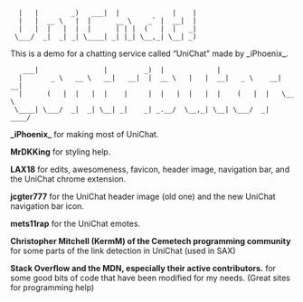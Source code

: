 ```
  |   |        _)   ___|  |             |    | 
  |   |  __ \   |  |      __ \    _` |  __|  | 
  |   |  |   |  |  |      | | |  (   |  |   _| 
 \___/  _|  _| _| \____| _| |_| \__,_| \__| _) 
```
This is a demo for a chatting service called “UniChat” made by \_iPhoenix\_.

```
   ___|                |         _)  |             |                     
  |       _ \   __ \   __|   __|  |  __ \   |   |  __|   _ \    __|  __| 
  |      (   |  |   |  |    |     |  |   |  |   |  |    (   |  |   \__ \ 
 \____| \___/  _|  _| \__| _|    _| _.__/  \__,_| \__| \___/  _|   ____/ 
```

**\_iPhoenix\_** for making most of UniChat.

**MrDKKing** for styling help.

**LAX18** for edits, awesomeness, favicon, header image, navigation bar, and the UniChat chrome extension.

**jcgter777** for the UniChat header image (old one) and the new UniChat navigation bar icon. 

**mets11rap** for the UniChat emotes.

**Christopher Mitchell (KermM) of the Cemetech programming community** for some parts of the link detection in UniChat (used in SAX)

**Stack Overflow and the MDN, especially their active contributors.** for some good bits of code that have been modified for my needs. (Great sites for programming help)
 
